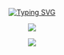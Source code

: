 <p align="center">
  <a href=<a href="https://git.io/typing-svg"><img src="https://readme-typing-svg.demolab.com?font=Rampart+One&size=40&pause=1000&color=29FF22&center=true&vCenter=true&multiline=true&repeat=false&width=600&height=200&lines=Hi+there+%F0%9F%91%8B%2C;I'm+Francisco+Molina;Aka-DoctorCode;Front+End+Web+Development" alt="Typing SVG"></a>
</p>
<p align="center">
<img src="https://i.pinimg.com/originals/06/60/ef/0660efe82fa3da42ed56eef013171835.gif"/>
</p>
<p align="center"><img src="https://github-readme-stats.vercel.app/api/top-langs/?username=Aka-DoctorCode&layout=compact&bg_color=000&theme=merko&hide_border&langs_count=10"
</p>

<!--
**Aka-DoctorCode/aka-DoctorCode** is a ✨ _special_ ✨ repository because its `README.md` (this file) appears on your GitHub profile.

Here are some ideas to get you started:

- 🔭 I’m currently working on ...
- 🌱 I’m currently learning ...
- 👯 I’m looking to collaborate on ...
- 🤔 I’m looking for help with ...
- 💬 Ask me about ...
- 📫 How to reach me: ...
- 😄 Pronouns: ...
- ⚡ Fun fact: ...
-->
